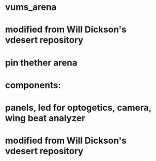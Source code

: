 # vums_arena
# modified from Will Dickson's vdesert repository
# pin thether arena
# components:
# panels, led for optogetics, camera, wing beat analyzer
# modified from Will Dickson's vdesert repository
